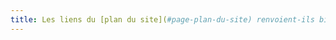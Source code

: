 ```yaml
---
title: Les liens du [plan du site](#page-plan-du-site) renvoient-ils bien vers les pages indiquées par l’intitulé ?
---
```


